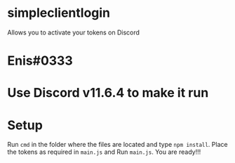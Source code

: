 # simpleclientlogin
Allows you to activate your tokens on Discord
# Enis#0333
# Use Discord v11.6.4 to make it run
# Setup
Run `cmd` in the folder where the files are located and type `npm install`.
Place the tokens as required in `main.js` and Run `main.js`.
You are ready!!!
